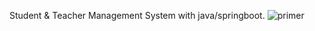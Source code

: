 Student & Teacher Management System with java/springboot.
![primer](https://user-images.githubusercontent.com/64433155/225774013-bde3be73-8e43-45f2-b48c-380123411434.png)

